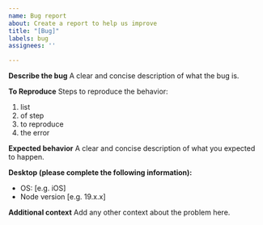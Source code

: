 ```yaml
---
name: Bug report
about: Create a report to help us improve
title: "[Bug]"
labels: bug
assignees: ''

---
```


**Describe the bug**
A clear and concise description of what the bug is.

**To Reproduce**
Steps to reproduce the behavior:
1. list
2. of step
3. to reproduce
4. the error

**Expected behavior**
A clear and concise description of what you expected to happen.

**Desktop (please complete the following information):**
 - OS: [e.g. iOS]
 - Node version [e.g. 19.x.x]

**Additional context**
Add any other context about the problem here.
